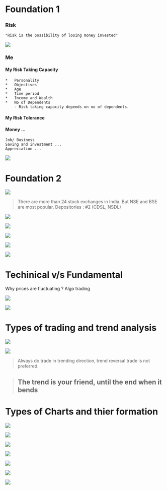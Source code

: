 # Foundation 1
### Risk
    "Risk is the possibility of losing money invested"
![](../files/005-mastery.png)

### Me
#### My Risk Taking Capacity
    *   Personality
    *   Objectives
    *   Age
    *   Time period
    *   Income and Wealth
    *   No of Dependents
        - Risk taking capacity depends on no of dependents.
    
#### My Risk Tolerance

#### Money ...
    Job/ Business
    Saving and investment ...
    Appreciation ...

![](../files/006-mastery.png)

# Foundation 2

![](../files/007-mastery.png)

> There are more than 24 stock exchanges in India. But NSE and BSE are most popular.
> Depositories : #2 (CDSL, NSDL)

![](../files/008-mastery.png)

![](../files/009-mastery.png)

![](../files/010-mastery.png)

![](../files/011-mastery.png)

![](../files/012-mastery.png)

# Techinical v/s Fundamental

Why prices are fluctuating ?
Algo trading

![](../files/013-mastery.png)

![](../files/014-mastery.png)

# Types of trading and trend analysis
![](../files/015-mastery.png)

![](../files/016-mastery.png)

> Always do trade in trending direction, trend reversal trade is not preferred.

>## The trend is your friend, until the end when it bends

# Types of Charts and thier formation
![](../files/017-mastery.png)

![](../files/018-mastery.png)

![](../files/019-mastery.png)

![](../files/020-mastery.png)

![](../files/021-mastery.png)

![](../files/022-mastery.png)

![](../files/023-mastery.png)
